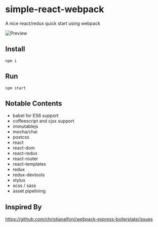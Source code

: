 # simple-react-webpack
A nice react/redux quick start using webpack

![Preview](http://amyrebecca.github.io/simple-react-webpack/large.png)

## Install
`npm i`

## Run
`npm start`

## Notable Contents
* babel for ES6 support
* coffeescript and cjsx support
* immutablejs
* mocha/chai
* postcss
* react
* react-dom
* react-redux
* react-router
* react-templates
* redux
* redux-devtools
* stylus
* scss / sass
* asset pipelining

## Inspired By
https://github.com/christianalfoni/webpack-express-boilerplate/issues
